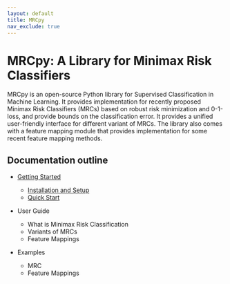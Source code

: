 ```yaml
---
layout: default
title: MRCpy
nav_exclude: true
---
```


# MRCpy: A Library for Minimax Risk Classifiers

MRCpy is an open-source Python library for Supervised Classification in Machine Learning. It provides implementation for recently proposed Minimax Risk Classifiers (MRCs) based on robust risk minimization and 0-1-loss, and provide bounds on the classification error. It provides a unified user-friendly interface for different variant of MRCs. The library also comes with a feature mapping module that provides implementation for some recent feature mapping methods.

## Documentation outline

- [Getting Started](getting_started.html)
	- [Installation and Setup](##installation-and-setup)
	- [Quick Start](##quick-start) 

- User Guide
	- What is Minimax Risk Classification
	- Variants of MRCs
	- Feature Mappings

- Examples
	- MRC
	- Feature Mappings



